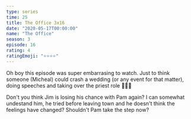 ```yaml
---
type: series
time: 25
title: The Office 3x16
date: "2020-05-17T00:00:00"
name: "The Office"
season: 3
episode: 16
rating: 4
ratingEmoji: "⭐️⭐️⭐️⭐️"
---
```


Oh boy this episode was super embarrasing to watch. Just to think someone (Micheal) could crash a wedding (or any event for that matter), doing speeches and taking over the priest role 🤦🏻‍♂️

Don't you think Jim is losing his chance with Pam again? I can somewhat undestand him, he tried before leaving town and he doesn't think the feelings have changed? Shouldn't Pam take the step now?
